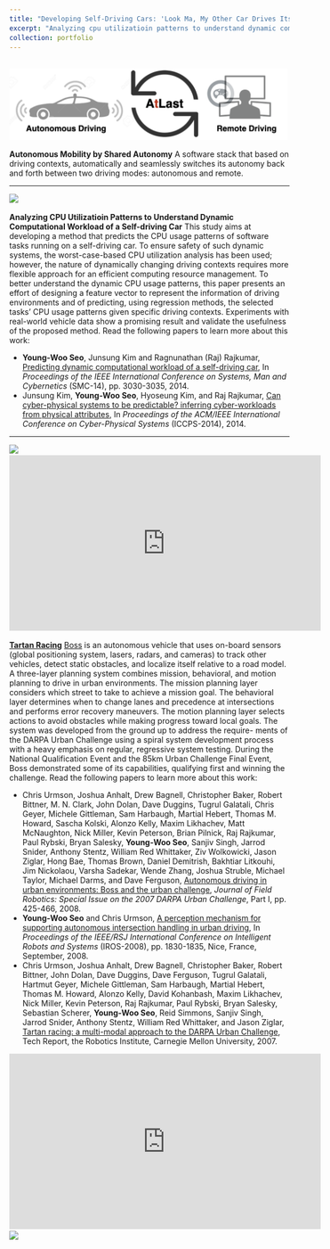 ```yaml
---
title: "Developing Self-Driving Cars: 'Look Ma, My Other Car Drives Itself'"
excerpt: "Analyzing cpu utilizatioin patterns to understand dynamic computational workload of a self-driving car, Tartan Racing: the winning entry of the 2007 Urban Challenge."
collection: portfolio
---
```

<br>

<img src="/images/amsa-logo.png" width="500"/>

**Autonomous Mobility by Shared Autonomy** A software stack that based on driving contexts, automatically and seamlessly switches its autonomy back and forth between two driving modes: autonomous and remote.

------

<img src="/images/software-architecture.jpg"/>

**Analyzing CPU Utilizatioin Patterns to Understand Dynamic Computational Workload of a Self-driving Car** This study aims at developing a method that predicts the CPU usage patterns of software tasks running on a self-driving car. To ensure safety of such dynamic systems, the worst-case-based CPU utilization analysis has been used; however, the nature of dynamically changing driving contexts requires more flexible approach for an efficient computing resource management. To better understand the dynamic CPU usage patterns, this paper presents an effort of designing a feature vector to represent the information of driving environments and of predicting, using regression methods, the selected tasks’ CPU usage patterns given specific driving contexts. Experiments with real-world vehicle data show a promising result and validate the usefulness of the proposed method. Read the following papers to learn more about this work: 
* **Young-Woo Seo**, Junsung Kim and Ragnunathan (Raj) Rajkumar, [Predicting dynamic computational workload of a self-driving car](https://ieeexplore.ieee.org/document/6974391/), In *Proceedings of the IEEE International Conference on Systems, Man and Cybernetics* (SMC-14), pp. 3030-3035, 2014.
* Junsung Kim, **Young-Woo Seo**, Hyoseung Kim, and Raj Rajkumar, [Can cyber-physical systems to be predictable? inferring cyber-workloads from physical attributes](https://ieeexplore.ieee.org/document/6843732/), In *Proceedings of the ACM/IEEE International Conference on Cyber-Physical Systems* (ICCPS-2014), 2014.

------

<img src="/images/boss-urban-challenge.jpg"/>

<iframe width="560" height="315" src="https://www.youtube.com/embed/wdjOk1pdMw0" frameborder="0" allow="accelerometer; autoplay; encrypted-media; gyroscope; picture-in-picture" allowfullscreen></iframe>


**[Tartan Racing](http://www.tartanracing.org/)** [Boss](https://en.wikipedia.org/wiki/Charles_F._Kettering) is an autonomous vehicle that uses on-board sensors (global positioning system,
lasers, radars, and cameras) to track other vehicles, detect static obstacles, and localize
itself relative to a road model. A three-layer planning system combines mission, behavioral, and motion planning to drive in urban environments. The mission planning layer
considers which street to take to achieve a mission goal. The behavioral layer determines
when to change lanes and precedence at intersections and performs error recovery maneuvers. The motion planning layer selects actions to avoid obstacles while making progress
toward local goals. The system was developed from the ground up to address the require-
ments of the DARPA Urban Challenge using a spiral system development process with
a heavy emphasis on regular, regressive system testing. During the National Qualification Event and the 85km Urban Challenge Final Event, Boss demonstrated some of its capabilities, qualifying first and winning the challenge. Read the following papers to learn more about this work: 
* Chris Urmson, Joshua Anhalt, Drew Bagnell, Christopher Baker, Robert Bittner, M. N. Clark, John Dolan, Dave Duggins, Tugrul Galatali, Chris Geyer, Michele Gittleman, Sam Harbaugh, Martial Hebert, Thomas M. Howard, Sascha Kolski, Alonzo Kelly, Maxim Likhachev, Matt McNaughton, Nick Miller, Kevin Peterson, Brian Pilnick, Raj Rajkumar, Paul Rybski, Bryan Salesky, **Young-Woo Seo**, Sanjiv Singh, Jarrod Snider, Anthony Stentz, William Red Whittaker, Ziv Wolkowicki, Jason Ziglar, Hong Bae, Thomas Brown, Daniel Demitrish, Bakhtiar Litkouhi, Jim Nickolaou, Varsha Sadekar, Wende Zhang, Joshua Struble, Michael Taylor, Michael Darms, and Dave Ferguson, [Autonomous driving in urban environments: Boss and the urban challenge](https://www.ri.cmu.edu/publications/autonomous-driving-in-urban-environments-boss-and-the-urban-challenge/), *Journal of Field Robotics: Special Issue on the 2007 DARPA Urban Challenge*, Part I, pp. 425-466, 2008.
 * **Young-Woo Seo** and Chris Urmson, [A perception mechanism for supporting autonomous intersection handling in urban driving](https://ieeexplore.ieee.org/document/4651162/), In *Proceedings of the IEEE/RSJ International Conference on Intelligent Robots and Systems* (IROS-2008), pp. 1830-1835, Nice, France, September, 2008.
* Chris Urmson, Joshua Anhalt, Drew Bagnell, Christopher Baker, Robert Bittner, John Dolan, Dave Duggins, Dave Ferguson, Tugrul Galatali, Hartmut Geyer, Michele Gittleman, Sam Harbaugh, Martial Hebert, Thomas M. Howard, Alonzo Kelly, David Kohanbash, Maxim Likhachev, Nick Miller, Kevin Peterson, Raj Rajkumar, Paul Rybski, Bryan Salesky, Sebastian Scherer, **Young-Woo Seo**, Reid Simmons, Sanjiv Singh, Jarrod Snider, Anthony Stentz, William Red Whittaker, and Jason Ziglar, [Tartan racing: a multi-modal approach to the DARPA Urban Challenge](https://www.ri.cmu.edu/publications/tartan-racing-a-multi-modal-approach-to-the-darpa-urban-challenge/), Tech Report, the Robotics Institute, Carnegie Mellon University, 2007.

<iframe width="560" height="315" src="https://www.youtube.com/embed/EGb2jw9l7ak" frameborder="0" allow="accelerometer; autoplay; encrypted-media; gyroscope; picture-in-picture" allowfullscreen></iframe>


<img src="/images/tartanracing.jpg"/>

